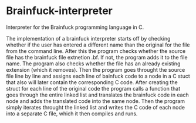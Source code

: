 # Brainfuck-interpreter
Interpreter for the Brainfuck programming language in C.

The implementation of a brainfuck interpreter starts off by checking whether if the user has entered a different name than the original for the file from the command line. 
After this the program checks whether the source file has the brainfuck file extnetion .bf. If not, the program adds it to the file name. The program also checks whether the file has an already existing extension (which it removes).
Then the program goes throught the source file line by line and assigns each line of bainfuck code to a node in a C stuct that also will later contain the corresponding C code. 
After creating the struct for each line of the original code the program calls a function that goes through the entire linked list and translates the brainfuck code in each node and adds the translated code into the same node. Then the program simply iterates throught the linked list and writes the C code of each node into a separate C file, which it then compiles and runs. 